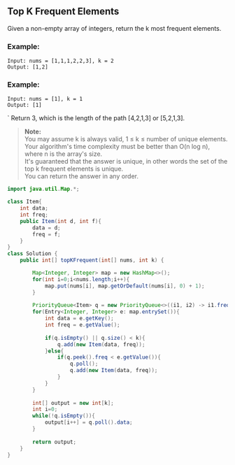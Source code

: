 ## Top K Frequent Elements

Given a non-empty array of integers, return the k most frequent elements.



### Example:
```
Input: nums = [1,1,1,2,2,3], k = 2
Output: [1,2]
```

### Example:
```
Input: nums = [1], k = 1
Output: [1]
```
`
Return 3, which is the length of the path [4,2,1,3] or [5,2,1,3].

> **Note:**   
> You may assume k is always valid, 1 ≤ k ≤ number of unique elements.  
> Your algorithm's time complexity must be better than O(n log n), where n is the array's size.  
> It's guaranteed that the answer is unique, in other words the set of the top k frequent elements is unique.  
> You can return the answer in any order.


```java
import java.util.Map.*;

class Item{
    int data;
    int freq;
    public Item(int d, int f){
        data = d;
        freq = f;
    }
}
class Solution {
    public int[] topKFrequent(int[] nums, int k) {

        Map<Integer, Integer> map = new HashMap<>();
        for(int i=0;i<nums.length;i++){
            map.put(nums[i], map.getOrDefault(nums[i], 0) + 1);       
        }
        
        PriorityQueue<Item> q = new PriorityQueue<>((i1, i2) -> i1.freq - i2.freq);
        for(Entry<Integer, Integer> e: map.entrySet()){
            int data = e.getKey();
            int freq = e.getValue();
            
            if(q.isEmpty() || q.size() < k){
                q.add(new Item(data, freq));
            }else{
                if(q.peek().freq < e.getValue()){
                    q.poll();
                    q.add(new Item(data, freq));
                }
            }
        }
        
        int[] output = new int[k];
        int i=0;
        while(!q.isEmpty()){
            output[i++] = q.poll().data;
        }
        
        return output;
    }
}
```  
